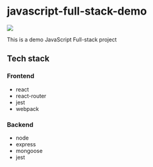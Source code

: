 # javascript-full-stack-demo
![](https://github.com/tlan16/javascript-full-stack-demo/workflows/CI/badge.svg)

This is a demo JavaScript Full-stack project

## Tech stack

### Frontend

- react
- react-router
- jest
- webpack

### Backend

- node
- express
- mongoose
- jest
